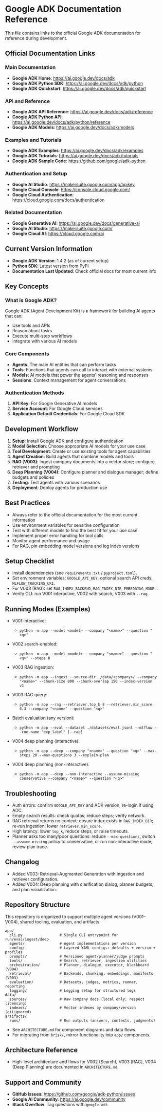 # Google ADK Documentation Reference

This file contains links to the official Google ADK documentation for reference during development.

## Official Documentation Links

### Main Documentation
- **Google ADK Home**: https://ai.google.dev/docs/adk
- **Google ADK Python SDK**: https://ai.google.dev/docs/adk/python
- **Google ADK Quickstart**: https://ai.google.dev/docs/adk/quickstart

### API and Reference
- **Google ADK API Reference**: https://ai.google.dev/docs/adk/reference
- **Google ADK Python API**: https://ai.google.dev/docs/adk/python/reference
- **Google ADK Models**: https://ai.google.dev/docs/adk/models

### Examples and Tutorials
- **Google ADK Examples**: https://ai.google.dev/docs/adk/examples
- **Google ADK Tutorials**: https://ai.google.dev/docs/adk/tutorials
- **Google ADK Sample Code**: https://github.com/google/adk-python

### Authentication and Setup
- **Google AI Studio**: https://makersuite.google.com/app/apikey
- **Google Cloud Console**: https://console.cloud.google.com/
- **Google Cloud Authentication**: https://cloud.google.com/docs/authentication

### Related Documentation
- **Google Generative AI**: https://ai.google.dev/docs/generative-ai
- **Google AI Studio**: https://makersuite.google.com/
- **Google Cloud AI**: https://cloud.google.com/ai

## Current Version Information

- **Google ADK Version**: 1.4.2 (as of current setup)
- **Python SDK**: Latest version from PyPI
- **Documentation Last Updated**: Check official docs for most current info

## Key Concepts

### What is Google ADK?
Google ADK (Agent Development Kit) is a framework for building AI agents that can:
- Use tools and APIs
- Reason about tasks
- Execute multi-step workflows
- Integrate with various AI models

### Core Components
- **Agents**: The main AI entities that can perform tasks
- **Tools**: Functions that agents can call to interact with external systems
- **Models**: AI models that power the agents' reasoning and responses
- **Sessions**: Context management for agent conversations

### Authentication Methods
1. **API Key**: For Google Generative AI models
2. **Service Account**: For Google Cloud services
3. **Application Default Credentials**: For Google Cloud SDK

## Development Workflow

1. **Setup**: Install Google ADK and configure authentication
2. **Model Selection**: Choose appropriate AI models for your use case
3. **Tool Development**: Create or use existing tools for agent capabilities
4. **Agent Creation**: Build agents that combine models and tools
5. **RAG (V003)**: Ingest company documents into a vector store; configure retriever and prompting
6. **Deep Planning (V004)**: Configure planner and dialogue manager; define budgets and policies
7. **Testing**: Test agents with various scenarios
8. **Deployment**: Deploy agents for production use

## Best Practices

- Always refer to the official documentation for the most current information
- Use environment variables for sensitive configuration
- Test with different models to find the best fit for your use case
- Implement proper error handling for tool calls
- Monitor agent performance and usage
 - For RAG, pin embedding model versions and log index versions

## Setup Checklist

- Install dependencies (see `requirements.txt` / `pyproject.toml`).
- Set environment variables: `GOOGLE_API_KEY`, optional search API creds, `MLFLOW_TRACKING_URI`.
- For V003 (RAG): set `RAG_INDEX_BACKEND`, `RAG_INDEX_DIR`, `EMBEDDING_MODEL`.
- Verify CLI: run V001 interactive, V002 with search, V003 with `--rag`.

## Running Modes (Examples)

- V001 interactive:
  - `python -m app --model <model> --company "<name>" --question "<q>"`
- V002 search-enabled:
  - `python -m app --model <model> --company "<name>" --question "<q>" --steps 8`
- V003 RAG ingestion:
  - `python -m app --ingest --source-dir ./data/<company>/ --company "<name>" --chunk-size 800 --chunk-overlap 150 --index-version v1`
- V003 RAG query:
  - `python -m app --rag --retriever.top_k 8 --retriever.min_score 0.3 --company "<name>" --question "<q>"`
- Batch evaluation (any version):
  - `python -m app --eval --dataset ./datasets/eval.jsonl --mlflow --run-name "exp_label" [--rag]`

- V004 deep planning (interactive):
  - `python -m app --deep --company "<name>" --question "<q>" --max-steps 20 --max-questions 3 --explain-plan`
- V004 deep planning (non-interactive):
  - `python -m app --deep --non-interactive --assume-missing conservative --company "<name>" --question "<q>"`

## Troubleshooting

- Auth errors: confirm `GOOGLE_API_KEY` and ADK version; re-login if using ADC.
- Empty search results: check quotas; reduce steps; verify network.
- RAG retrieval returns no context: ensure index exists in `RAG_INDEX_DIR`; re-run ingestion; lower `retriever.min_score`.
- High latency: lower `top_k`, reduce steps, or raise timeouts.
- Planner asks too many/poor questions: reduce `--max-questions`, switch `--assume-missing` policy to conservative, or run non-interactive mode; review plan trace.

## Changelog

- Added V003: Retrieval-Augmented Generation with ingestion and retriever configuration.
 - Added V004: Deep planning with clarification dialog, planner budgets, and plan visualization.

## Repository Structure

This repository is organized to support multiple agent versions (V001–V004), shared tooling, evaluation, and artifacts.

```
app/
  cli.py                 # Single CLI entrypoint for run/eval/ingest/deep
  agents/                # Agent implementations per version
  config/                # Layered YAML configs: defaults + version + profiles
  prompts/               # Versioned agent/planner/judge prompts
  tools/                 # Search, retriever, ingestion utilities
  orchestration/         # Planner, dialogue, executor, blackboard (V004)
  retrieval/             # Backends, chunking, embeddings, manifests (V003)
  evaluation/            # Datasets, judges, metrics, runner, reporting
  logging/               # Logging setup for structured logs
data/
  sources/               # Raw company docs (local only; respect licensing)
  indexes/               # Vector indexes by company/version (gitignored)
artifacts/
  runs/                  # Run outputs (answers, contexts, judgments)
```

- See `ARCHITECTURE.md` for component diagrams and data flows.
- For migrating from `brisk/`, mirror functionality into `app/` components.

## Architecture Reference

- High-level architecture and flows for V002 (Search), V003 (RAG), V004 (Deep Planning) are documented in `ARCHITECTURE.md`.

## Support and Community

- **GitHub Issues**: https://github.com/google/adk-python/issues
- **Google AI Community**: https://ai.google.dev/community
- **Stack Overflow**: Tag questions with `google-adk` 